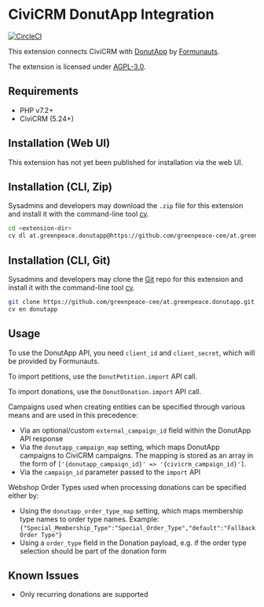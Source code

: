 # CiviCRM DonutApp Integration

[![CircleCI](https://circleci.com/gh/greenpeace-cee/at.greenpeace.donutapp.svg?style=svg)](https://circleci.com/gh/greenpeace-cee/at.greenpeace.donutapp)

This extension connects CiviCRM with [DonutApp](https://donutapp.io/app/) by [Formunauts](https://www.formunauts.at/en/).

The extension is licensed under [AGPL-3.0](LICENSE.txt).

## Requirements

* PHP v7.2+
* CiviCRM (5.24+)

## Installation (Web UI)

This extension has not yet been published for installation via the web UI.

## Installation (CLI, Zip)

Sysadmins and developers may download the `.zip` file for this extension and
install it with the command-line tool [cv](https://github.com/civicrm/cv).

```bash
cd <extension-dir>
cv dl at.greenpeace.donutapp@https://github.com/greenpeace-cee/at.greenpeace.donutapp/archive/master.zip
```

## Installation (CLI, Git)

Sysadmins and developers may clone the [Git](https://en.wikipedia.org/wiki/Git) repo for this extension and
install it with the command-line tool [cv](https://github.com/civicrm/cv).

```bash
git clone https://github.com/greenpeace-cee/at.greenpeace.donutapp.git
cv en donutapp
```

## Usage

To use the DonutApp API, you need `client_id` and `client_secret`, which will
be provided by Formunauts.

To import petitions, use the `DonutPetition.import` API call.

To import donations, use the `DonutDonation.import` API call.

Campaigns used when creating entities can be specified through various means
and are used in this precedence:

* Via an optional/custom `external_campaign_id` field within the DonutApp
  API response
* Via the `donutapp_campaign_map` setting, which maps DonutApp campaigns
  to CiviCRM campaigns. The mapping is stored as an array in the form of
  `['{donutapp_campaign_id}' => '{civicrm_campaign_id}']`.
* Via the `campaign_id` parameter passed to the `import` API

Webshop Order Types used when processing donations can be specified either by:

* Using the `donutapp_order_type_map` setting, which maps membership type names
  to order type names. Example: `{"Special_Membership_Type":"Special_Order_Type","default":"Fallback Order Type"}`
* Using a `order_type` field in the Donation payload, e.g. if the order type
  selection should be part of the donation form

## Known Issues

* Only recurring donations are supported
